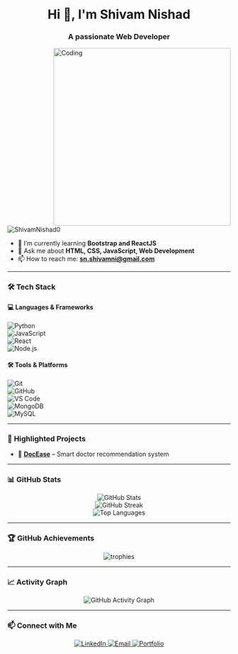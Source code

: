 <h1 align="center">Hi 👋, I'm Shivam Nishad</h1>
<h3 align="center">A passionate Web Developer</h3>
<img align="right" alt="Coding" width="400" src="https://cdn.dribbble.com/users/1162077/screenshots/3848914/programmer.gif" />

<p align="left"> 
  <img src="https://komarev.com/ghpvc/?username=ShivamNishad0&label=Profile%20views&color=0e75b6&style=flat" alt="ShivamNishad0" /> 
</p>

- 🌱 I’m currently learning **Bootstrap and ReactJS**  
- 💬 Ask me about **HTML, CSS, JavaScript, Web Development**  
- 📫 How to reach me: **sn.shivamni@gmail.com**  













---

### 🛠️ **Tech Stack**  
#### 💻 Languages & Frameworks  
![Python](https://img.shields.io/badge/Python-3776AB?style=for-the-badge&logo=python&logoColor=white)  
![JavaScript](https://img.shields.io/badge/JavaScript-F7DF1E?style=for-the-badge&logo=javascript&logoColor=black)  
![React](https://img.shields.io/badge/React-20232A?style=for-the-badge&logo=react&logoColor=61DAFB)  
![Node.js](https://img.shields.io/badge/Node.js-43853D?style=for-the-badge&logo=node.js&logoColor=white)  

#### 🛠️ Tools & Platforms  
![Git](https://img.shields.io/badge/Git-F05032?style=for-the-badge&logo=git&logoColor=white)  
![GitHub](https://img.shields.io/badge/GitHub-181717?style=for-the-badge&logo=github&logoColor=white)  
![VS Code](https://img.shields.io/badge/VS%20Code-007ACC?style=for-the-badge&logo=visual-studio-code&logoColor=white)  
![MongoDB](https://img.shields.io/badge/MongoDB-4EA94B?style=for-the-badge&logo=mongodb&logoColor=white)  
![MySQL](https://img.shields.io/badge/MySQL-005C84?style=for-the-badge&logo=mysql&logoColor=white)  

---

### 📂 **Highlighted Projects**  
- 🏥 [**DocEase**](https://github.com/ShivamNishad0/DocEase) – Smart doctor recommendation system  

---

### 📊 **GitHub Stats**
<p align="center">
  <img src="https://github-readme-stats.vercel.app/api?username=ShivamNishad0&show_icons=true&theme=radical" alt="GitHub Stats" />
  <br />
  <img src="https://github-readme-streak-stats.herokuapp.com/?user=ShivamNishad0&theme=radical" alt="GitHub Streak" />
  <br />
  <img src="https://github-readme-stats.vercel.app/api/top-langs/?username=ShivamNishad0&layout=compact&theme=radical" alt="Top Languages" />
</p>

---

### 🏆 **GitHub Achievements**
<p align="center">
  <img src="https://github-profile-trophy.vercel.app/?username=ShivamNishad0&theme=radical&no-frame=false&no-bg=false&margin-w=4" alt="trophies"/>
</p>

---

### 📈 **Activity Graph**
<p align="center">
  <img src="https://github-readme-activity-graph.vercel.app/graph?username=ShivamNishad0&theme=react-dark" alt="GitHub Activity Graph" />
</p>

---

### 📫 **Connect with Me**
<p align="center">
  <a href="https://www.linkedin.com/in/sn-shivam" target="_blank">
    <img src="https://img.shields.io/badge/LinkedIn-0A66C2?style=for-the-badge&logo=linkedin&logoColor=white" alt="LinkedIn"/>
  </a>
  <a href="mailto:sn.shivamni@gmail.com">
    <img src="https://img.shields.io/badge/Email-D14836?style=for-the-badge&logo=gmail&logoColor=white" alt="Email"/>
  </a>
  <a href="https://shivamnishad0.github.io" target="_blank">
    <img src="https://img.shields.io/badge/Portfolio-FF5722?style=for-the-badge&logo=firefox&logoColor=white" alt="Portfolio"/>
  </a>
</p>

